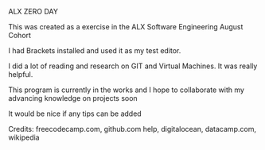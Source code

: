 ALX ZERO DAY

This was created as a exercise in the ALX Software Engineering August Cohort

I had Brackets installed and used it as my test editor.

I did a lot of reading and research on GIT and Virtual Machines. It was really helpful. 

This program is currently in the works and I hope to collaborate with my advancing knowledge on projects soon

It would be nice if any tips can be added

Credits: freecodecamp.com, github.com help, digitalocean, datacamp.com, wikipedia